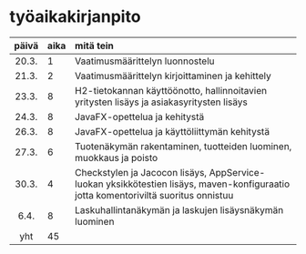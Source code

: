 # työaikakirjanpito

| päivä | aika | mitä tein  |
| :----:|:-----| :-----|
| 20.3. | 1    | Vaatimusmäärittelyn luonnostelu |
| 21.3. | 2    | Vaatimusmäärittelyn kirjoittaminen ja kehittely |
| 23.3. | 8    | H2-tietokannan käyttöönotto, hallinnoitavien yritysten lisäys ja asiakasyritysten lisäys |
| 24.3. | 8    | JavaFX-opettelua ja kehitystä |
| 26.3. | 8    | JavaFX-opettelua ja käyttöliittymän kehitystä |
| 27.3. | 6    | Tuotenäkymän rakentaminen, tuotteiden luominen, muokkaus ja poisto |
| 30.3. | 4    | Checkstylen ja Jacocon lisäys, AppService-luokan yksikkötestien lisäys, maven-konfiguraatio jotta komentoriviltä suoritus onnistuu |
| 6.4. | 8    | Laskuhallintanäkymän ja laskujen lisäysnäkymän luominen |
| yht   | 45    | | 

